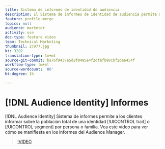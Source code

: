 ```yaml
---
title: Sistema de informes de identidad de audiencia
description: El Sistema de informes de identidad de audiencia permite a los clientes informar sobre la población total de una característica o segmento según las definiciones de identidad personales o domésticas. Vea este vídeo para ver cómo se manifiesta en los informes del Audience Manager.
feature: profile merge
topics: null
audience: marketer
activity: use
doc-type: feature video
team: Technical Marketing
thumbnail: 27977.jpg
kt: 3202
translation-type: tm+mt
source-git-commit: ba76f9437e5d8f0495e4f2dfafb90cbf2da6454f
workflow-type: tm+mt
source-wordcount: '80'
ht-degree: 1%

---
```



# [!DNL Audience Identity] Informes

[!DNL Audience Identity] Sistema de informes permite a los clientes informar sobre la población total de una identidad  [!UICONTROL trait] o  [!UICONTROL segment] por persona o familia. Vea este vídeo para ver cómo se manifiesta en los informes del Audience Manager.

>[!VIDEO](https://video.tv.adobe.com/v/27977/?quality=12)
